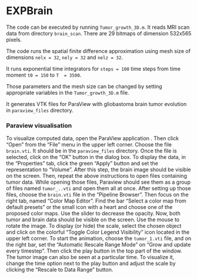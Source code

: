 # EXPBrain
The code can be executed by running `Tumor_growth_3D.m`.   It reads MRI scan data from directory  `brain_scan`. There are 29 bitmaps of dimension 532x565 pixels.

The code runs the spatial finite difference approximation using mesh size of  dimensions `nelx = 32`, `nely = 32` and `nelz = 32`. 
  
It runs exponential time integrators for `steps = 100` time steps from time moment `t0 = 150` to `T  = 3500`. 

Those parameters and the mesh size can be changed by setting appropriate variables in the `Tumor_growth_3D.m` file.
  
It generates VTK files for ParaView with gliobastoma brain tumor evolution in `paraview_files` directory.

### Paraview visualisation
To visualize computed data, open the ParaView application . Then click “Open” from the “File” menu in the upper left corner. Choose the file `brain.vti`. It should be in the `paraview_files` directory. Once the file is selected, click on the “OK” button in the dialog box. To display the data, in the “Properties” tab, click the green “Apply” button and set the representation to “Volume”. After this step, the brain image should be visible on the screen. Then, repeat the above instructions to open files containing tumor data. While opening those files, Paraview should see them as a group of files named `tumor_..vti` and open them all at once. After setting up those files, choose the  `brain.vti` file in the “Pipeline Browser”. Then focus on the right tab, named “Color Map Editor”. Find the bar “Select a color map from default presets” or the small icon with a heart and choose one of the proposed color maps.
Use the slider to decrease the opacity. Now, both tumor and brain data should be visible on the screen. Use the mouse to rotate the image. To display (or hide) the scale, select the chosen object and click on the colorful “Toggle Color Legend Visibility” icon located in the upper left corner.
To start the animation, choose the `tumor_1.vti` file, and on the right bar, set the “Automatic Rescale Range Mode” on “Grow and update every timestep”. Then click the play button in the top part of the window. The tumor image can also be seen at a particular time. To visualize it, change the time option next to the play button and adjust the scale by clicking the “Rescale to Data Range” button.
